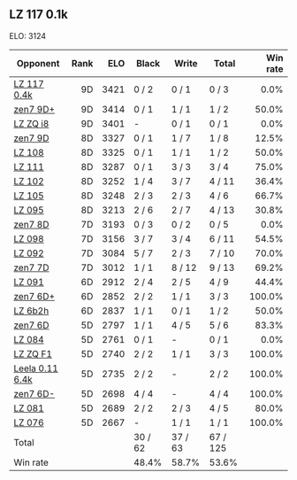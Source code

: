 ## LZ 117 0.1k ##

ELO: 3124

Opponent | Rank | ELO | Black | Write | Total | Win rate
---------|-----:|----:|-------|-------|-------|-------:
[LZ 117 0.4k](LZ%20117%200.4k.md) | 9D | 3421 | 0 / 2 | 0 / 1 | 0 / 3 | 0.0%
[zen7 9D+](zen7%209D+.md) | 9D | 3414 | 0 / 1 | 1 / 1 | 1 / 2 | 50.0%
[LZ ZQ i8](LZ%20ZQ%20i8.md) | 9D | 3401 | - | 0 / 1 | 0 / 1 | 0.0%
[zen7 9D](zen7%209D.md) | 8D | 3327 | 0 / 1 | 1 / 7 | 1 / 8 | 12.5%
[LZ 108](LZ%20108.md) | 8D | 3325 | 0 / 1 | 1 / 1 | 1 / 2 | 50.0%
[LZ 111](LZ%20111.md) | 8D | 3287 | 0 / 1 | 3 / 3 | 3 / 4 | 75.0%
[LZ 102](LZ%20102.md) | 8D | 3252 | 1 / 4 | 3 / 7 | 4 / 11 | 36.4%
[LZ 105](LZ%20105.md) | 8D | 3248 | 2 / 3 | 2 / 3 | 4 / 6 | 66.7%
[LZ 095](LZ%20095.md) | 8D | 3213 | 2 / 6 | 2 / 7 | 4 / 13 | 30.8%
[zen7 8D](zen7%208D.md) | 7D | 3193 | 0 / 3 | 0 / 2 | 0 / 5 | 0.0%
[LZ 098](LZ%20098.md) | 7D | 3156 | 3 / 7 | 3 / 4 | 6 / 11 | 54.5%
[LZ 092](LZ%20092.md) | 7D | 3084 | 5 / 7 | 2 / 3 | 7 / 10 | 70.0%
[zen7 7D](zen7%207D.md) | 7D | 3012 | 1 / 1 | 8 / 12 | 9 / 13 | 69.2%
[LZ 091](LZ%20091.md) | 6D | 2912 | 2 / 4 | 2 / 5 | 4 / 9 | 44.4%
[zen7 6D+](zen7%206D+.md) | 6D | 2852 | 2 / 2 | 1 / 1 | 3 / 3 | 100.0%
[LZ 6b2h](LZ%206b2h.md) | 6D | 2837 | 1 / 1 | 0 / 1 | 1 / 2 | 50.0%
[zen7 6D](zen7%206D.md) | 5D | 2797 | 1 / 1 | 4 / 5 | 5 / 6 | 83.3%
[LZ 084](LZ%20084.md) | 5D | 2761 | 0 / 1 | - | 0 / 1 | 0.0%
[LZ ZQ F1](LZ%20ZQ%20F1.md) | 5D | 2740 | 2 / 2 | 1 / 1 | 3 / 3 | 100.0%
[Leela 0.11 6.4k](Leela%200.11%206.4k.md) | 5D | 2735 | 2 / 2 | - | 2 / 2 | 100.0%
[zen7 6D-](zen7%206D-.md) | 5D | 2698 | 4 / 4 | - | 4 / 4 | 100.0%
[LZ 081](LZ%20081.md) | 5D | 2689 | 2 / 2 | 2 / 3 | 4 / 5 | 80.0%
[LZ 076](LZ%20076.md) | 5D | 2667 | - | 1 / 1 | 1 / 1 | 100.0%
Total | | | 30 / 62 | 37 / 63 | 67 / 125 | 
Win rate| | | 48.4% | 58.7% | 53.6% | 
